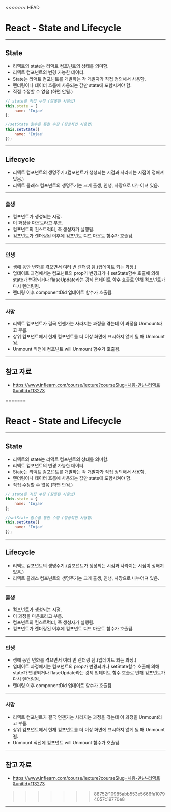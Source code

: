 <<<<<<< HEAD
# React - State and Lifecycle

------

## State

- 리액트의 state는 리액트 컴포넌트의 상태를 의미함.
- 리액트 컴포넌트의 변경 가능한 데이터.
- State는 리액트 컴포넌트를 개발하는 각 개발자가 직접 정의해서 사용함.
- 렌더링이나 데이터 흐름에 사용되는 값만 state에 포함시켜야 함.
- 직접 수정할 수 없음.(하면 안됨.)

```jsx
// state를 직접 수정 (잘못된 사용법)
this.state = {
    name: 'Injae'
};

//setState 함수를 통한 수정 (정상적인 사용법)
this.setState({
    name: 'Injae'
});
```

------

## Lifecycle

- 리액트 컴포넌트의 생명주기.(컴포넌트가 생성되는 시점과 사라지는 시점이 정해져 있음.)
- 리액트 클래스 컴포넌트의 생명주기는 크게 출생, 인생, 사망으로 나누어져 있음.

------

### 출생

- 컴포넌트가 생성되는 시점.
- 이 과정을 마운트라고 부름.
- 컴포넌트의 컨스트럭터, 즉 생성자가 실행됨.
- 컴포넌트가 렌더링된 이후에 컴포넌트 디드 마운트 함수가 호출됨.

------

### 인생

- 생애 동안 변화를 겪으면서 여러 번 렌더링 됨.(업데이트 되는 과정.)
- 업데이트 과정에서는 컴포넌트의 prop가 변경되거나 setState함수 호출에 의해 state가 변경되거나 flaseUpdate라는 강제 업데이트 함수 호출로 인해 컴포넌트가 다시 렌더링됨.
- 렌더링 이후 componentDid 업데이트 함수가 호출됨.

------

### 사망

- 리액트 컴포넌트가 결국 언젠가는 사라지는 과정을 겪는데 이 과정을 Unmount라고 부름.
- 상위 컴포넌트에서 현재 컴포넌트를 더 이상 화면에 표시하지 않게 될 때 Unmount됨.
- Unmount 직전에 컴포넌트 will Unmount 함수가 호출됨.

------

## 참고 자료

- https://www.inflearn.com/course/lecture?courseSlug=처음-만난-리액트&unitId=113273

=======
# React - State and Lifecycle

------

## State

- 리액트의 state는 리액트 컴포넌트의 상태를 의미함.
- 리액트 컴포넌트의 변경 가능한 데이터.
- State는 리액트 컴포넌트를 개발하는 각 개발자가 직접 정의해서 사용함.
- 렌더링이나 데이터 흐름에 사용되는 값만 state에 포함시켜야 함.
- 직접 수정할 수 없음.(하면 안됨.)

```jsx
// state를 직접 수정 (잘못된 사용법)
this.state = {
    name: 'Injae'
};

//setState 함수를 통한 수정 (정상적인 사용법)
this.setState({
    name: 'Injae'
});
```

------

## Lifecycle

- 리액트 컴포넌트의 생명주기.(컴포넌트가 생성되는 시점과 사라지는 시점이 정해져 있음.)
- 리액트 클래스 컴포넌트의 생명주기는 크게 출생, 인생, 사망으로 나누어져 있음.

------

### 출생

- 컴포넌트가 생성되는 시점.
- 이 과정을 마운트라고 부름.
- 컴포넌트의 컨스트럭터, 즉 생성자가 실행됨.
- 컴포넌트가 렌더링된 이후에 컴포넌트 디드 마운트 함수가 호출됨.

------

### 인생

- 생애 동안 변화를 겪으면서 여러 번 렌더링 됨.(업데이트 되는 과정.)
- 업데이트 과정에서는 컴포넌트의 prop가 변경되거나 setState함수 호출에 의해 state가 변경되거나 flaseUpdate라는 강제 업데이트 함수 호출로 인해 컴포넌트가 다시 렌더링됨.
- 렌더링 이후 componentDid 업데이트 함수가 호출됨.

------

### 사망

- 리액트 컴포넌트가 결국 언젠가는 사라지는 과정을 겪는데 이 과정을 Unmount라고 부름.
- 상위 컴포넌트에서 현재 컴포넌트를 더 이상 화면에 표시하지 않게 될 때 Unmount됨.
- Unmount 직전에 컴포넌트 will Unmount 함수가 호출됨.

------

## 참고 자료

- https://www.inflearn.com/course/lecture?courseSlug=처음-만난-리액트&unitId=113273

>>>>>>> 88752f10985abb553e5666fa10794057c19770e8
------